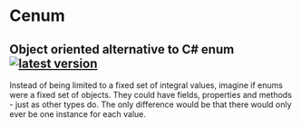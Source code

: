 # Cenum

## Object oriented alternative to C# enum [![latest version](https://img.shields.io/nuget/v/cenum)](https://www.nuget.org/packages/cenum)

Instead of being limited to a fixed set of integral values, imagine if enums were a fixed set of
objects. They could have fields, properties and methods - just as other types do.
The only difference would be that there would only ever be one instance for each value.
